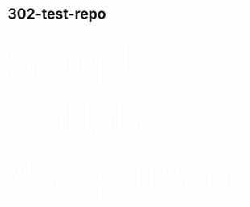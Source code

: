 # 302-test-repo
<span style="color:#fff; font-family: 'Georgia'; font-size: 7em;">Sample Collab Assignment</span>

